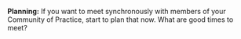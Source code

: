 **Planning:** 
If you want to meet synchronously with members of your Community of Practice, start to plan that now. What are good times to meet? 
